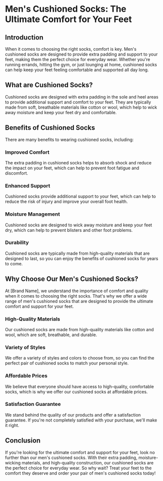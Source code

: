 # Men's Cushioned Socks: The Ultimate Comfort for Your Feet

## Introduction
When it comes to choosing the right socks, comfort is key. Men's cushioned socks are designed to provide extra padding and support to your feet, making them the perfect choice for everyday wear. Whether you're running errands, hitting the gym, or just lounging at home, cushioned socks can help keep your feet feeling comfortable and supported all day long.

## What are Cushioned Socks?
Cushioned socks are designed with extra padding in the sole and heel areas to provide additional support and comfort to your feet. They are typically made from soft, breathable materials like cotton or wool, which help to wick away moisture and keep your feet dry and comfortable.

## Benefits of Cushioned Socks
There are many benefits to wearing cushioned socks, including:

### Improved Comfort
The extra padding in cushioned socks helps to absorb shock and reduce the impact on your feet, which can help to prevent foot fatigue and discomfort.

### Enhanced Support
Cushioned socks provide additional support to your feet, which can help to reduce the risk of injury and improve your overall foot health.

### Moisture Management
Cushioned socks are designed to wick away moisture and keep your feet dry, which can help to prevent blisters and other foot problems.

### Durability
Cushioned socks are typically made from high-quality materials that are designed to last, so you can enjoy the benefits of cushioned socks for years to come.

## Why Choose Our Men's Cushioned Socks?
At [Brand Name], we understand the importance of comfort and quality when it comes to choosing the right socks. That's why we offer a wide range of men's cushioned socks that are designed to provide the ultimate comfort and support for your feet.

### High-Quality Materials
Our cushioned socks are made from high-quality materials like cotton and wool, which are soft, breathable, and durable.

### Variety of Styles
We offer a variety of styles and colors to choose from, so you can find the perfect pair of cushioned socks to match your personal style.

### Affordable Prices
We believe that everyone should have access to high-quality, comfortable socks, which is why we offer our cushioned socks at affordable prices.

### Satisfaction Guarantee
We stand behind the quality of our products and offer a satisfaction guarantee. If you're not completely satisfied with your purchase, we'll make it right.

## Conclusion
If you're looking for the ultimate comfort and support for your feet, look no further than our men's cushioned socks. With their extra padding, moisture-wicking materials, and high-quality construction, our cushioned socks are the perfect choice for everyday wear. So why wait? Treat your feet to the comfort they deserve and order your pair of men's cushioned socks today!